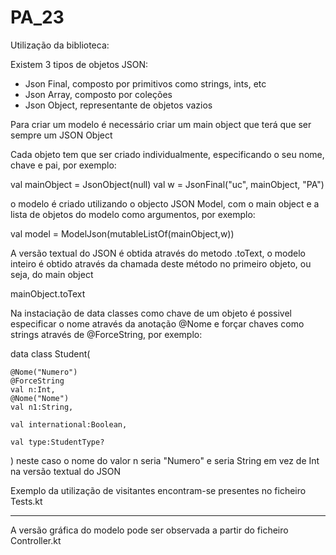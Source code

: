 # PA_23

Utilização da biblioteca:

Existem 3 tipos de objetos JSON: 

- Json Final, composto por primitivos como strings, ints, etc
- Json Array, composto por coleções
- Json Object, representante de objetos vazios

Para criar um modelo é necessário criar um main object que terá que ser sempre um JSON Object

Cada objeto tem que ser criado individualmente, especificando o seu nome, chave e pai, por exemplo:

val mainObject = JsonObject(null)
val w = JsonFinal("uc", mainObject, "PA")

o modelo é criado utilizando o objecto JSON Model, com o main object e a lista de objetos do modelo como argumentos, por exemplo:

val model = ModelJson(mutableListOf(mainObject,w))

A versão textual do JSON é obtida através do metodo .toText, o modelo inteiro é obtido através da chamada deste método no primeiro objeto, ou seja, do main object

mainObject.toText

Na instaciação de data classes como chave de um objeto é possivel especificar o nome através da anotação @Nome e forçar chaves como strings através de @ForceString, por exemplo:

data class Student(

    @Nome("Numero")
    @ForceString
    val n:Int,
    @Nome("Nome")
    val n1:String,

    val international:Boolean,

    val type:StudentType?

)
neste caso o nome do valor n seria "Numero" e seria String em vez de Int na versão textual do JSON

Exemplo da utilização de visitantes encontram-se presentes no ficheiro Tests.kt

--------------------------------------------------------------------------------------------------------------------------------------------------------------------

A versão gráfica do modelo pode ser observada a partir do ficheiro Controller.kt


